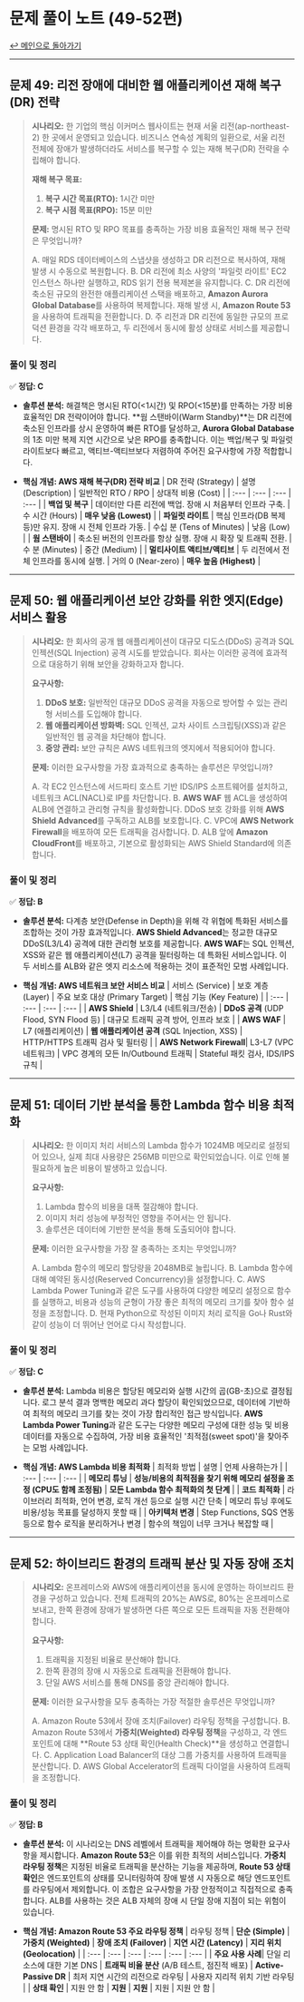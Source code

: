 # 문제 풀이 노트 (49-52편)

[↩️ 메인으로 돌아가기](../README.md)

---

## 문제 49: 리전 장애에 대비한 웹 애플리케이션 재해 복구(DR) 전략

> **시나리오:**
> 한 기업의 핵심 이커머스 웹사이트는 현재 서울 리전(ap-northeast-2) 한 곳에서 운영되고 있습니다. 비즈니스 연속성 계획의 일환으로, 서울 리전 전체에 장애가 발생하더라도 서비스를 복구할 수 있는 재해 복구(DR) 전략을 수립해야 합니다.
>
> **재해 복구 목표:**
> 1.  **복구 시간 목표(RTO):** 1시간 미만
> 2.  **복구 시점 목표(RPO):** 15분 미만
>
> **문제:**
> 명시된 RTO 및 RPO 목표를 충족하는 가장 비용 효율적인 재해 복구 전략은 무엇입니까?
>
> A. 매일 RDS 데이터베이스의 스냅샷을 생성하고 DR 리전으로 복사하여, 재해 발생 시 수동으로 복원합니다.
> B. DR 리전에 최소 사양의 '파일럿 라이트' EC2 인스턴스 하나만 실행하고, RDS 읽기 전용 복제본을 유지합니다.
> C. DR 리전에 축소된 규모의 완전한 애플리케이션 스택을 배포하고, **Amazon Aurora Global Database**를 사용하여 복제합니다. 재해 발생 시, **Amazon Route 53**을 사용하여 트래픽을 전환합니다.
> D. 주 리전과 DR 리전에 동일한 규모의 프로덕션 환경을 각각 배포하고, 두 리전에서 동시에 활성 상태로 서비스를 제공합니다.

### 풀이 및 정리

✅ **정답: C**

- **솔루션 분석:** 해결책은 명시된 RTO(<1시간) 및 RPO(<15분)를 만족하는 가장 비용 효율적인 DR 전략이어야 합니다. **웜 스탠바이(Warm Standby)**는 DR 리전에 축소된 인프라를 상시 운영하여 빠른 RTO를 달성하고, **Aurora Global Database**의 1초 미만 복제 지연 시간으로 낮은 RPO를 충족합니다. 이는 백업/복구 및 파일럿 라이트보다 빠르고, 액티브-액티브보다 저렴하여 주어진 요구사항에 가장 적합합니다.

- **핵심 개념: AWS 재해 복구(DR) 전략 비교**
| DR 전략 (Strategy) | 설명 (Description) | 일반적인 RTO / RPO | 상대적 비용 (Cost) |
| :--- | :--- | :--- | :--- |
| **백업 및 복구** | 데이터만 다른 리전에 백업. 장애 시 처음부터 인프라 구축. | 수 시간 (Hours) | **매우 낮음 (Lowest)** |
| **파일럿 라이트** | 핵심 인프라(DB 복제 등)만 유지. 장애 시 전체 인프라 가동. | 수십 분 (Tens of Minutes) | 낮음 (Low) |
| **웜 스탠바이** | 축소된 버전의 인프라를 항상 실행. 장애 시 확장 및 트래픽 전환. | 수 분 (Minutes) | 중간 (Medium) |
| **멀티사이트 액티브/액티브** | 두 리전에서 전체 인프라를 동시에 실행. | 거의 0 (Near-zero) | **매우 높음 (Highest)** |


---

## 문제 50: 웹 애플리케이션 보안 강화를 위한 엣지(Edge) 서비스 활용

> **시나리오:**
> 한 회사의 공개 웹 애플리케이션이 대규모 디도스(DDoS) 공격과 SQL 인젝션(SQL Injection) 공격 시도를 받았습니다. 회사는 이러한 공격에 효과적으로 대응하기 위해 보안을 강화하고자 합니다.
>
> **요구사항:**
> 1.  **DDoS 보호:** 일반적인 대규모 DDoS 공격을 자동으로 방어할 수 있는 관리형 서비스를 도입해야 합니다.
> 2.  **웹 애플리케이션 방화벽:** SQL 인젝션, 교차 사이트 스크립팅(XSS)과 같은 일반적인 웹 공격을 차단해야 합니다.
> 3.  **중앙 관리:** 보안 규칙은 AWS 네트워크의 엣지에서 적용되어야 합니다.
>
> **문제:**
> 이러한 요구사항을 가장 효과적으로 충족하는 솔루션은 무엇입니까?
>
> A. 각 EC2 인스턴스에 서드파티 호스트 기반 IDS/IPS 소프트웨어를 설치하고, 네트워크 ACL(NACL)로 IP를 차단합니다.
> B. **AWS WAF** 웹 ACL을 생성하여 ALB에 연결하고 관리형 규칙을 활성화합니다. DDoS 보호 강화를 위해 **AWS Shield Advanced**를 구독하고 ALB를 보호합니다.
> C. VPC에 **AWS Network Firewall**을 배포하여 모든 트래픽을 검사합니다.
> D. ALB 앞에 **Amazon CloudFront**를 배포하고, 기본으로 활성화되는 AWS Shield Standard에 의존합니다.

### 풀이 및 정리

✅ **정답: B**

- **솔루션 분석:** 다계층 보안(Defense in Depth)을 위해 각 위협에 특화된 서비스를 조합하는 것이 가장 효과적입니다. **AWS Shield Advanced**는 정교한 대규모 DDoS(L3/L4) 공격에 대한 관리형 보호를 제공합니다. **AWS WAF**는 SQL 인젝션, XSS와 같은 웹 애플리케이션(L7) 공격을 필터링하는 데 특화된 서비스입니다. 이 두 서비스를 ALB와 같은 엣지 리소스에 적용하는 것이 표준적인 모범 사례입니다.

- **핵심 개념: AWS 네트워크 보안 서비스 비교**
| 서비스 (Service) | 보호 계층 (Layer) | 주요 보호 대상 (Primary Target) | 핵심 기능 (Key Feature) |
| :--- | :--- | :--- | :--- |
| **AWS Shield** | L3/L4 (네트워크/전송) | **DDoS 공격** (UDP Flood, SYN Flood 등) | 대규모 트래픽 공격 방어, 인프라 보호 |
| **AWS WAF** | L7 (애플리케이션) | **웹 애플리케이션 공격** (SQL Injection, XSS) | HTTP/HTTPS 트래픽 검사 및 필터링 |
| **AWS Network Firewall**| L3-L7 (VPC 네트워크) | VPC 경계의 모든 In/Outbound 트래픽 | Stateful 패킷 검사, IDS/IPS 규칙 |


---

## 문제 51: 데이터 기반 분석을 통한 Lambda 함수 비용 최적화

> **시나리오:**
> 한 이미지 처리 서비스의 Lambda 함수가 1024MB 메모리로 설정되어 있으나, 실제 최대 사용량은 256MB 미만으로 확인되었습니다. 이로 인해 불필요하게 높은 비용이 발생하고 있습니다.
>
> **요구사항:**
> 1.  Lambda 함수의 비용을 대폭 절감해야 합니다.
> 2.  이미지 처리 성능에 부정적인 영향을 주어서는 안 됩니다.
> 3.  솔루션은 데이터에 기반한 분석을 통해 도출되어야 합니다.
>
> **문제:**
> 이러한 요구사항을 가장 잘 충족하는 조치는 무엇입니까?
>
> A. Lambda 함수의 메모리 할당량을 2048MB로 늘립니다.
> B. Lambda 함수에 대해 예약된 동시성(Reserved Concurrency)을 설정합니다.
> C. AWS Lambda Power Tuning과 같은 도구를 사용하여 다양한 메모리 설정으로 함수를 실행하고, 비용과 성능의 균형이 가장 좋은 최적의 메모리 크기를 찾아 함수 설정을 조정합니다.
> D. 현재 Python으로 작성된 이미지 처리 로직을 Go나 Rust와 같이 성능이 더 뛰어난 언어로 다시 작성합니다.

### 풀이 및 정리

✅ **정답: C**

- **솔루션 분석:** Lambda 비용은 할당된 메모리와 실행 시간의 곱(GB-초)으로 결정됩니다. 로그 분석 결과 명백한 메모리 과다 할당이 확인되었으므로, 데이터에 기반하여 최적의 메모리 크기를 찾는 것이 가장 합리적인 접근 방식입니다. **AWS Lambda Power Tuning**과 같은 도구는 다양한 메모리 구성에 대한 성능 및 비용 데이터를 자동으로 수집하여, 가장 비용 효율적인 '최적점(sweet spot)'을 찾아주는 모범 사례입니다.

- **핵심 개념: AWS Lambda 비용 최적화**
| 최적화 방법 | 설명 | 언제 사용하는가 |
| :--- | :--- | :--- |
| **메모리 튜닝** | **성능/비용의 최적점을 찾기 위해 메모리 설정을 조정 (CPU도 함께 조정됨)** | **모든 Lambda 함수 최적화의 첫 단계** |
| **코드 최적화** | 라이브러리 최적화, 언어 변경, 로직 개선 등으로 실행 시간 단축 | 메모리 튜닝 후에도 비용/성능 목표를 달성하지 못할 때 |
| **아키텍처 변경** | Step Functions, SQS 연동 등으로 함수 로직을 분리하거나 변경 | 함수의 책임이 너무 크거나 복잡할 때 |


---

## 문제 52: 하이브리드 환경의 트래픽 분산 및 자동 장애 조치

> **시나리오:**
> 온프레미스와 AWS에 애플리케이션을 동시에 운영하는 하이브리드 환경을 구성하고 있습니다. 전체 트래픽의 20%는 AWS로, 80%는 온프레미스로 보내고, 한쪽 환경에 장애가 발생하면 다른 쪽으로 모든 트래픽을 자동 전환해야 합니다.
>
> **요구사항:**
> 1.  트래픽을 지정된 비율로 분산해야 합니다.
> 2.  한쪽 환경의 장애 시 자동으로 트래픽을 전환해야 합니다.
> 3.  단일 AWS 서비스를 통해 DNS를 중앙 관리해야 합니다.
>
> **문제:**
> 이러한 요구사항을 모두 충족하는 가장 적절한 솔루션은 무엇입니까?
>
> A. Amazon Route 53에서 장애 조치(Failover) 라우팅 정책을 구성합니다.
> B. Amazon Route 53에서 **가중치(Weighted) 라우팅 정책**을 구성하고, 각 엔드포인트에 대해 **Route 53 상태 확인(Health Check)**을 생성하고 연결합니다.
> C. Application Load Balancer의 대상 그룹 가중치를 사용하여 트래픽을 분산합니다.
> D. AWS Global Accelerator의 트래픽 다이얼을 사용하여 트래픽을 조정합니다.

### 풀이 및 정리

✅ **정답: B**

- **솔루션 분석:** 이 시나리오는 DNS 레벨에서 트래픽을 제어해야 하는 명확한 요구사항을 제시합니다. **Amazon Route 53**은 이를 위한 최적의 서비스입니다. **가중치 라우팅 정책**은 지정된 비율로 트래픽을 분산하는 기능을 제공하며, **Route 53 상태 확인**은 엔드포인트의 상태를 모니터링하여 장애 발생 시 자동으로 해당 엔드포인트를 라우팅에서 제외합니다. 이 조합은 요구사항을 가장 안정적이고 직접적으로 충족합니다. ALB를 사용하는 것은 ALB 자체의 장애 시 단일 장애 지점이 되는 위험이 있습니다.

- **핵심 개념: Amazon Route 53 주요 라우팅 정책**
| 라우팅 정책 | **단순 (Simple)** | **가중치 (Weighted)** | **장애 조치 (Failover)** | **지연 시간 (Latency)** | **지리 위치 (Geolocation)** |
| :--- | :--- | :--- | :--- | :--- | :--- |
| **주요 사용 사례**| 단일 리소스에 대한 기본 DNS | **트래픽 비율 분산** (A/B 테스트, 점진적 배포) | **Active-Passive DR** | 최저 지연 시간의 리전으로 라우팅 | 사용자 지리적 위치 기반 라우팅 |
| **상태 확인** | 지원 안 함 | **지원** | **지원** | 지원 | 지원 안 함 |
